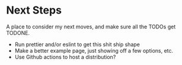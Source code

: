 # Next Steps

A place to consider my next moves, and make sure all the TODOs get TODONE.


* Run prettier and/or eslint to get this shit ship shape
* Make a better example page, just showing off a few options, etc.
* Use Github actions to host a distribution?


